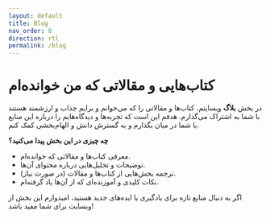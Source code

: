 ```yaml
---
layout: default
title: Blog
nav_order: 8
direction: rtl
permalink: /blog
---
```


# کتاب‌هایی و مقالاتی که من خوانده‌ام

در بخش **بلاگ** وبسایتم، کتاب‌ها و مقالاتی را که می‌خوانم و برایم جذاب و ارزشمند هستند با شما به اشتراک می‌گذارم. هدفم این است که تجربه‌ها و دیدگاه‌هایم را درباره این منابع با شما در میان بگذارم و به گسترش دانش و الهام‌بخشی کمک کنم.  

**چه چیزی در این بخش پیدا می‌کنید؟**  
- معرفی کتاب‌ها و مقالاتی که خوانده‌ام.  
- توضیحات و تحلیل‌هایی درباره محتوای آن‌ها.  
- ترجمه بخش‌هایی از کتاب‌ها و مقالات (در صورت نیاز).  
- نکات کلیدی و آموزنده‌ای که از آن‌ها یاد گرفته‌ام.  

اگر به دنبال منابع تازه برای یادگیری یا ایده‌های جدید هستید، امیدوارم این بخش از وبسایت برای شما مفید باشد!
